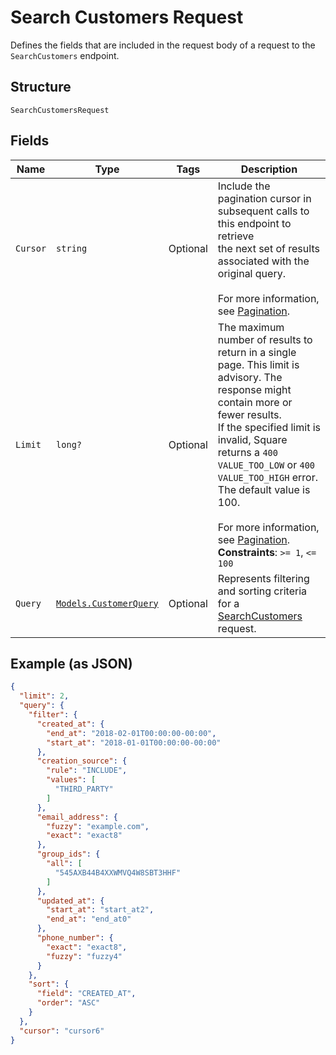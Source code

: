 
# Search Customers Request

Defines the fields that are included in the request body of a request to the
`SearchCustomers` endpoint.

## Structure

`SearchCustomersRequest`

## Fields

| Name | Type | Tags | Description |
|  --- | --- | --- | --- |
| `Cursor` | `string` | Optional | Include the pagination cursor in subsequent calls to this endpoint to retrieve<br>the next set of results associated with the original query.<br><br>For more information, see [Pagination](https://developer.squareup.com/docs/build-basics/common-api-patterns/pagination). |
| `Limit` | `long?` | Optional | The maximum number of results to return in a single page. This limit is advisory. The response might contain more or fewer results.<br>If the specified limit is invalid, Square returns a `400 VALUE_TOO_LOW` or `400 VALUE_TOO_HIGH` error. The default value is 100.<br><br>For more information, see [Pagination](https://developer.squareup.com/docs/build-basics/common-api-patterns/pagination).<br>**Constraints**: `>= 1`, `<= 100` |
| `Query` | [`Models.CustomerQuery`](../../doc/models/customer-query.md) | Optional | Represents filtering and sorting criteria for a [SearchCustomers](../../doc/api/customers.md#search-customers) request. |

## Example (as JSON)

```json
{
  "limit": 2,
  "query": {
    "filter": {
      "created_at": {
        "end_at": "2018-02-01T00:00:00-00:00",
        "start_at": "2018-01-01T00:00:00-00:00"
      },
      "creation_source": {
        "rule": "INCLUDE",
        "values": [
          "THIRD_PARTY"
        ]
      },
      "email_address": {
        "fuzzy": "example.com",
        "exact": "exact8"
      },
      "group_ids": {
        "all": [
          "545AXB44B4XXWMVQ4W8SBT3HHF"
        ]
      },
      "updated_at": {
        "start_at": "start_at2",
        "end_at": "end_at0"
      },
      "phone_number": {
        "exact": "exact8",
        "fuzzy": "fuzzy4"
      }
    },
    "sort": {
      "field": "CREATED_AT",
      "order": "ASC"
    }
  },
  "cursor": "cursor6"
}
```

